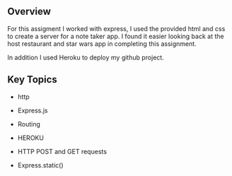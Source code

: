 ## Overview

For this assigment I worked with express, I used the provided html and css to create a server for a note taker app. I found it easier looking back at the host restaurant and star wars app in completing this assignment.

In addition I used Heroku to deploy my github project.


## Key Topics

* http

* Express.js

* Routing

* HEROKU

* HTTP POST and GET requests

* Express.static()